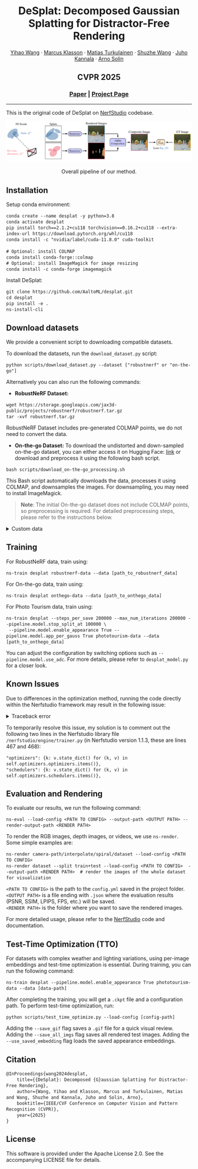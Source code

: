 <div align="center">

  # <strong>DeSplat</strong>: Decomposed Gaussian Splatting for Distractor-Free Rendering

  <p align="center">
    <a href="https://johanna0626.github.io/">Yihao Wang</a> ·
    <a href="https://marcusklasson.github.io/">Marcus Klasson</a> ·
    <a href="https://maturk.github.io/">Matias Turkulainen</a> ·
    <a href="https://ffrivera0.github.io/">Shuzhe Wang</a> ·
    <a href="https://users.aalto.fi/~kannalj1/">Juho Kannala</a> ·
    <a href="https://users.aalto.fi/~asolin/">Arno Solin</a>
  </p>

  <h2 align="center">CVPR 2025</h2>

  <h3>
    <a href="https://arxiv.org/abs/2411.19756">Paper</a> |
    <a href="https://aaltoml.github.io/desplat/">Project Page</a>
  </h3>

</div>

---

This is the original code of DeSplat on [NerfStudio](http://www.nerf.studio/) codebase.

<div align="center">
  <img src="assets/pipeline.png" alt="Pipeline" />
  <p>Overall pipeline of our method.</p>
</div>

## Installation
Setup conda environment:
```
conda create --name desplat -y python=3.8
conda activate desplat
pip install torch==2.1.2+cu118 torchvision==0.16.2+cu118 --extra-index-url https://download.pytorch.org/whl/cu118
conda install -c "nvidia/label/cuda-11.8.0" cuda-toolkit

# Optional: install COLMAP
conda install conda-forge::colmap
# Optional: install ImageMagick for image resizing
conda install -c conda-forge imagemagick
```

Install DeSplat:
```
git clone https://github.com/AaltoML/desplat.git
cd desplat
pip install -e .
ns-install-cli
```

## Download datasets

We provide a convenient script to downloading compatible datasets. 

To download the datasets, run the `download_dataset.py` script:
```
python scripts/download_dataset.py --dataset ["robustnerf" or "on-the-go"]
```

Alternatively you can also run the following commands:
- **RobustNeRF Dataset:**
```
wget https://storage.googleapis.com/jax3d-public/projects/robustnerf/robustnerf.tar.gz
tar -xvf robustnerf.tar.gz
```
RobustNeRF Dataset includes pre-generated COLMAP points, we do not need to convert the data.

- **On-the-go Dataset:**
To download the undistorted and down-sampled on-the-go dataset, you can either access it on Hugging Face: [link](https://huggingface.co/datasets/jkulhanek/nerfonthego-undistorted/tree/main) or download and preprocess it using the following bash script.

```
bash scripts/download_on-the-go_processing.sh
```
This Bash script automatically downloads the data, processes it using COLMAP, and downsamples the images. For downsampling, you may need to install ImageMagick.

> **Note**: The initial On-the-go dataset does not include COLMAP points, so preprocessing is required. For detailed preprocessing steps, please refer to the instructions below.

<details close>
<summary>Custom data</summary>
We support COLMAP based datasets. Ensure your dataset is organized in the following structure before training:

```
<location>
|---images
|   |---<image 0>
|   |---<image 1>
|   |---...
|---sparse
    |---0
        |---cameras.bin
        |---images.bin
        |---points3D.bin
```
For datasets like the On-the-go Dataset and custom datasets without point cloud information, you need to preprocess them using COLMAP.

To prepare the images for the COLMAP processor, organize your dataset folder as follows:
```
<location>
|---input
    |---<image 0>
    |---<image 1>
    |---...
```
Then, run the following command:
```
python scripts/convert.py -s <location> [--resize] # If not resizing, ImageMagick is not needed
```

</details>

## Training

For RobustNeRF data, train using:
```
ns-train desplat robustnerf-data --data [path_to_robustnerf_data] 
```

For On-the-go data, train using:
```
ns-train desplat onthego-data --data [path_to_onthego_data] 
```

For Photo Tourism data, train using:
```
ns-train desplat --steps_per_save 200000 --max_num_iterations 200000 --pipeline.model.stop_split_at 100000 \
 --pipeline.model.enable_appearance True --pipeline.model.app_per_gauss True phototourism-data --data [path_to_onthego_data]
```

You can adjust the configuration by switching options such as `--pipeline.model.use_adc`. For more details, please refer to `desplat_model.py` for a closer look.


## Known Issues

Due to differences in the optimization method, running the code directly within the Nerfstudio framework may result in the following issue:
<details close>
<summary>Traceback error</summary>

```
Traceback (most recent call last):
  File "/******/ns-train", line 8, in <module>
    sys.exit(entrypoint())
  File "/******/site-packages/nerfstudio/scripts/train.py", line 262, in entrypoint
    main(
  File "/******/site-packages/nerfstudio/scripts/train.py", line 247, in main
    launch(
  File "/******/site-packages/nerfstudio/scripts/train.py", line 189, in launch
    main_func(local_rank=0, world_size=world_size, config=config)
  File "/******/site-packages/nerfstudio/scripts/train.py", line 100, in train_loop
    trainer.train()
  File "/******/site-packages/nerfstudio/engine/trainer.py", line 301, in train
    self.save_checkpoint(step)
  File "/******/site-packages/nerfstudio/utils/decorators.py", line 82, in wrapper
    ret = func(*args, **kwargs)
  File "/******/site-packages/nerfstudio/engine/trainer.py", line 467, in save_checkpoint
    "optimizers": {k: v.state_dict() for (k, v) in self.optimizers.optimizers.items()},
  File "/******/site-packages/nerfstudio/engine/trainer.py", line 467, in <dictcomp>
    "optimizers": {k: v.state_dict() for (k, v) in self.optimizers.optimizers.items()},
  File "/******/site-packages/torch/_compile.py", line 31, in inner
    return disable_fn(*args, **kwargs)
  File "/******/site-packages/torch/_dynamo/eval_frame.py", line 600, in _fn
    return fn(*args, **kwargs)
  File "/******/site-packages/torch/optim/optimizer.py", line 705, in state_dict
    packed_state = {
  File "/******/site-packages/torch/optim/optimizer.py", line 706, in <dictcomp>
    (param_mappings[id(k)] if isinstance(k, torch.Tensor) else k): v
KeyError: ******
```
</details>

To temporarily resolve this issue, my solution is to comment out the following two lines in the Nerfstudio library file `/nerfstudio/engine/trainer.py` (in Nerfstudio version 1.1.3, these are lines 467 and 468):

```
"optimizers": {k: v.state_dict() for (k, v) in self.optimizers.optimizers.items()},
"schedulers": {k: v.state_dict() for (k, v) in self.optimizers.schedulers.items()},
```          

## Evaluation and Rendering
To evaluate our results, we run the following command:

```
ns-eval --load-config <PATH TO CONFIG> --output-path <OUTPUT PATH> --render-output-path <RENDER PATH>
```

To render the RGB images, depth images, or videos, we use `ns-render`. Some simple examples are:
```
ns-render camera-path/interpolate/spiral/dataset --load-config <PATH TO CONFIG>
ns-render dataset --split train+test --load-config <PATH TO CONFIG>  --output-path <RENDER PATH>  # render the images of the whole dataset for visualization
```

`<PATH TO CONFIG>` is the path to the `config.yml` saved in the project folder.  
`<OUTPUT PATH>` is a file ending with `.json` where the evaluation results (PSNR, SSIM, LPIPS, FPS, etc.) will be saved.  
`<RENDER PATH>` is the folder where you want to save the rendered images.

For more detailed usage, please refer to the [NerfStudio](http://www.nerf.studio/) code and documentation.


## Test-Time Optimization (TTO)

For datasets with complex weather and lighting variations, using per-image embeddings and test-time optimization is essential. During training, you can run the following command:
```
ns-train desplat --pipeline.model.enable_appearance True phototourism-data --data [data-path]
```
After completing the training, you will get a `.ckpt` file and a configuration path. To perform test-time optimization, run:
```
python scripts/test_time_optimize.py --load-config [config-path]
```
Adding the `--save_gif` flag saves a `.gif` file for a quick visual review.
Adding the `--save_all_imgs` flag saves all rendered test images.
Adding the `--use_saved_embedding` flag loads the saved appearance embeddings.

## Citation

```
@InProceedings{wang2024desplat,
    title={{DeSplat}: Decomposed {G}aussian Splatting for Distractor-Free Rendering},
    author={Wang, Yihao and Klasson, Marcus and Turkulainen, Matias and Wang, Shuzhe and Kannala, Juho and Solin, Arno},
    booktitle={IEEE/CVF Conference on Computer Vision and Pattern Recognition (CVPR)},
    year={2025}
}
```

## License
This software is provided under the Apache License 2.0. See the accompanying LICENSE file for details.
